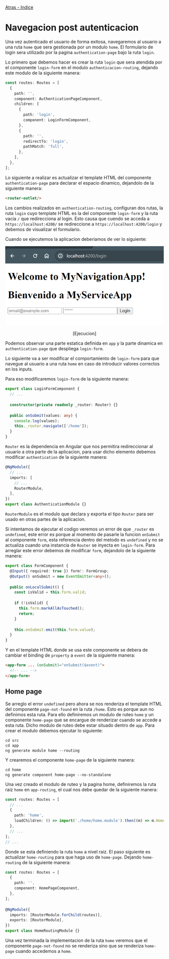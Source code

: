 [Atras - Indice](https://github.com/daniel18acevedo/DA2-Tecnologia/tree/angular-navigation)

# Navegacion post autenticacion

Una vez autenticado el usuario de forma exitosa, navegaremos al usuario a una ruta `home` que sera gestionada por un modulo `home`. El formulario de login sera utilizado por la pagina `authentication-page` bajo la ruta `login`.

Lo primero que debemos hacer es crear la ruta `login` que sera atendida por el componente `login-form` en el modulo `authenticacion-routing`, dejando este modulo de la siguiente manera:

```TypeScript
const routes: Routes = [
  {
    path: '',
    component: AuthenticationPageComponent,
    children: [
      {
        path: 'login',
        component: LoginFormComponent,
      },
      {
        path: '',
        redirectTo: 'login',
        pathMatch: 'full',
      },
    ],
  },
];
```

Lo siguiente a realizar es actualizar el template HTML del componente `authentication-page` para declarar el espacio dinamico, dejandolo de la siguiente manera:

```HTML
<router-outlet/>
```

Los cambios realizados en `authentication-routing`, configuran dos rutas, la ruta `login` cuyo template HTML es la del componente `login-form` y la ruta vacia `/` que redirecciona al login. Esto causa que cuendo se acceda a `https://localhost:4200/` se redireccione a `https://localhost:4200/login` y debemos de visualizar el formulario.

Cuando se ejecutemos la aplicacion deberiamos de ver lo siguiente:

<p align="center">
<img src="./images/image-1.png">
</p>

<p align="center">
[Ejecucion]
</p>

Podemos observar una parte estatica definida en `app` y la parte dinamica en `authentication-page` que despliega `login-form`.

Lo siguiente va a ser modificar el comportamiento de `login-form` para que navegue al usuario a una ruta `home` en caso de introducir valores correctos en los inputs.

Para eso modificaremos `login-form` de la siguiente manera:

```TypeScript
export class LoginFormComponent {
  // ...

  constructor(private readonly _router: Router) {}

  public onSubmit(values: any) {
    console.log(values);
    this._router.navigate(['/home']);
  }
}
```

`Router` es la dependencia en Angular que nos permitira redireccionar al usuario a otra parte de la aplicacion, para usar dicho elemento debemos modificar `authentication` de la siguiente manera:

```TypeScript
@NgModule({
  // ...
  imports: [
    // ...
    RouterModule,
  ],
})
export class AuthenticationModule {}
```

`RouterModule` es el modulo que declara y exporta el tipo `Router` para ser usado en otras partes de la aplicacion.

Si intentamos de ejecutar el codigo veremos un error de que `_router` es `undefined`, este error es porque al momento de pasarle la funcion `onSubmit` al componente `form`, esta referencia dentro del metodo es `undefined` y no se actualiza cuando una instancia de `Router` se inyecta en `login-form`. Para arreglar este error debemos de modificar `form`, dejandolo de la siguiente manera:

```TypeScript
export class FormComponent {
  @Input({ required: true }) form!: FormGroup;
  @Output() onSubmit = new EventEmitter<any>();

  public onLocalSubmit() {
    const isValid = this.form.valid;

    if (!isValid) {
      this.form.markAllAsTouched();
      return;
    }

    this.onSubmit.emit(this.form.value);
  }
}
```

Y en el template HTML donde se usa este componente se debera de cambiar el binding de `property` a `event` de la siguiente manera:

```HTML
<app-form ... (onSubmit)="onSubmit($event)">
  <!-- ... -->
</app-form>
```

## Home page

Se arreglo el error `undefined` pero ahora se nos renderiza el template HTML del componente `page-not-found` en la ruta `/home`. Esto es porque aun no definimos esta ruta. Para ello definiremos un modulo de ruteo `home` y un componente `home-page` que se encargue de renderizar cuando se accede a esta ruta. Dicho modulo de ruteo debe estar situado dentro de `app`. Para crear el modulo debemos ejecutar lo siguiente:

```CMD
cd src
cd app
ng generate module home --routing
```

Y crearemos el componente `home-page` de la siguiente manera:

```CMD
cd home
ng generate component home-page --no-standalone
```

Una vez creado el modulo de ruteo y la pagina home, definiremos la ruta raiz `home` en `app-routing`, el cual nos debe quedar de la siguiente manera:

```TypeScript
const routes: Routes = [
  // ...
  {
    path: 'home',
    loadChildren: () => import('./home/home.module').then((m) => m.HomeModule),
  },
  // ...
];
// ...
```

Donde se esta definiendo la ruta `home` a nivel raiz. El paso siguiente es actualizar `home-routing` para que haga uso de `home-page`. Dejando `home-routing` de la siguiente manera:

```TypeScript
const routes: Routes = [
  {
    path: '',
    component: HomePageComponent,
  },
];

@NgModule({
  imports: [RouterModule.forChild(routes)],
  exports: [RouterModule],
})
export class HomeRoutingModule {}
```

Una vez terminada la implementacion de la ruta `home` veremos que el componente `page-not-found` no se renderiza sino que se renderiza `home-page` cuando accedemos a `home`.
